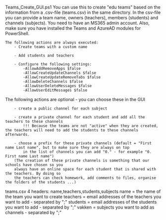 
Teams_Create_GUI.ps1
    You can use this to create "edu teams" based on the information from a .csv-file (teams.csv) in the same directory.
    In the csv-file you can provide a team name, owners (teachers), members (students) and channels (subjects).
    You need to have an MS365 admin account. Also, make sure you have installed the Teams and AzureAD modules for PowerShell.
    
    The following actions are always executed:
        - Create teams with a custom name
        
        - Add students and teachers
        
        - Configure the following settings:
            -AllowAddRemoveApps $false 
            -AllowCreateUpdateChannels $false 
            -AllowCreateUpdateRemoveTabs $false 
            -AllowDeleteChannels $false 
            -AllowUserDeleteMessages $false 
            -AllowUserEditMessages $false
   
   The following actions are optional - you can choose these in the GUI
        
        - create a public channel for each subject
        
        - create a private channel for each student and add all the teachers to these channels
            !!! Because the teams are not "active" when they are created, the teachers will need to add the students to these channels afterwards.
            
        - choose a prefix for these private channels (default = "First name Last name", but to make sure they are always on top
            in the list of channels you can add "0." - for example "0. First name Last name")
        (The creation of these private channels is something that our schools have chosen so you
        always have an online space for each student that is shared with the teachers. By doing so
        the teachers can check homework, add comments to files, organise the folders of the students ...)


teams.csv
  4 headers: name,teachers,students,subjects
    name = the name of the team you want to create
    teachers = email addresses of the teachers you want to add - separated by ";"
    students = email addresses of the students you want to add - separated by ";"
    vakken = subjects you want to add as channels - separated by ";"
    
